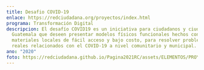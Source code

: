 ```yaml
---
title: Desafio COVID-19
enlace: https://redciudadana.org/proyectos/index.html
programa: Transformación Digital
descripcion: El desafío COVID19 es un iniciativa para ciudadanos y ciudadanas de
  Guatemala que deseen presentar modelos físicos funcionales hechos con
  materiales locales de fácil acceso y bajo costo, para resolver problemas
  reales relacionados con el COVID-19 a nivel comunitario y municipal.
ano: "2020"
foto: https://redciudadana.github.io/Pagina2021RC/assets/ELEMENTOS/PROYECTOS/11_Desafio%20COVID-19.jpg
---
```

